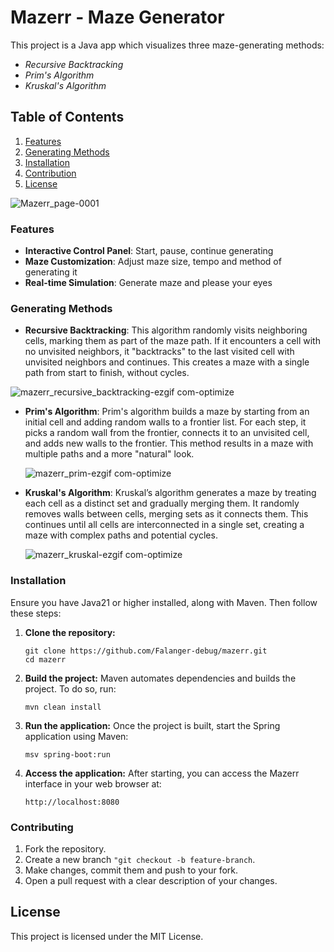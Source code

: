 # Mazerr - Maze Generator
This project is a Java app which visualizes three maze-generating methods:
- *Recursive Backtracking*
- *Prim's Algorithm*
- *Kruskal's Algorithm*
## Table of Contents
1. [Features](#features)
2. [Generating Methods](#generating-methods)
3. [Installation](#installation)
4. [Contribution](#contributing)
5. [License](#license)

![Mazerr_page-0001](https://github.com/user-attachments/assets/a1f7a700-7a90-4a5b-8aa1-910819564c3a)

### Features
- **Interactive Control Panel**: Start, pause, continue generating
- **Maze Customization**: Adjust maze size, tempo and method of generating it
- **Real-time Simulation**: Generate maze and please your eyes
### Generating Methods
- **Recursive Backtracking**:
  This algorithm randomly visits neighboring cells, marking them as part of the maze path. If it encounters a cell with no unvisited neighbors, it "backtracks" to the last visited cell with unvisited neighbors and continues. This creates a maze with a single path from start to finish, without cycles.
  
 ![mazerr_recursive_backtracking-ezgif com-optimize](https://github.com/user-attachments/assets/7a1eda1e-eb44-467e-bc83-13011945a861)
 
- **Prim's Algorithm**:
  Prim's algorithm builds a maze by starting from an initial cell and adding random walls to a frontier list. For each step, it picks a random wall from the frontier, connects it to an unvisited cell, and adds new walls to the frontier. This method results in a maze with multiple paths and a more "natural" look.

  ![mazerr_prim-ezgif com-optimize](https://github.com/user-attachments/assets/6895496b-41ef-457e-8644-e45bd23d5f60)
  
- **Kruskal's Algorithm**:
  Kruskal’s algorithm generates a maze by treating each cell as a distinct set and gradually merging them. It randomly removes walls between cells, merging sets as it connects them. This continues until all cells are interconnected in a single set, creating a maze with complex paths and potential cycles.

  ![mazerr_kruskal-ezgif com-optimize](https://github.com/user-attachments/assets/de8edfea-c0e3-4075-a55c-bb813501fd01)
  
### Installation
Ensure you have Java21 or higher installed, along with Maven. Then follow these steps:
1. **Clone the repository:**
   ```
   git clone https://github.com/Falanger-debug/mazerr.git
   cd mazerr
   ```
2. **Build the project:** Maven automates dependencies and builds the project. To do so, run:
   ```
   mvn clean install
   ```
3. **Run the application:** Once the project is built, start the Spring application using Maven:
   ```
   msv spring-boot:run
   ```
4. **Access the application:** After starting, you can access the Mazerr interface in your web browser at:
   ```
   http://localhost:8080
   ```
### Contributing
1. Fork the repository.
2. Create a new branch ```"git checkout -b feature-branch```.
3. Make changes, commit them and push to your fork.
4. Open a pull request with a clear description of your changes.
## License
This project is licensed under the MIT License.
   

